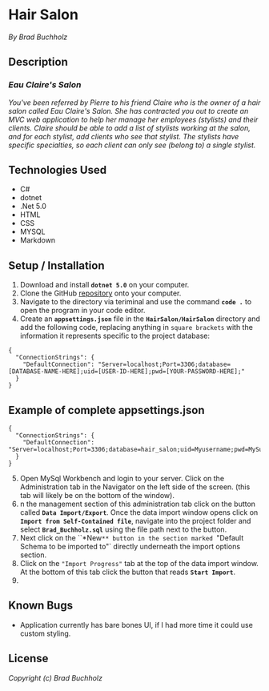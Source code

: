 # Hair Salon
_By Brad Buchholz_
## Description

### _Eau Claire's Salon_
_You've been referred by Pierre to his friend Claire who is the owner of a hair salon called Eau Claire's Salon. She has contracted you out to create an MVC web application to help her manage her employees (stylists) and their clients. Claire should be able to add a list of stylists working at the salon, and for each stylist, add clients who see that stylist. The stylists have specific specialties, so each client can only see (belong to) a single stylist._

## Technologies Used 
* C#
* dotnet
* .Net 5.0
* HTML
* CSS
* MYSQL
* Markdown   

## Setup / Installation 

1. Download and install **`dotnet 5.0`** on your computer. 
2. Clone the GitHub [repository](https://github.com/Bradbuchholz/HairSalon.git) onto your computer.
3. Navigate to the directory via teriminal and use the command **`code .`** to open the program in your code editor.
4. Create an **`appsettings.json`** file in the **`HairSalon/HairSalon`** directory and add the following code, replacing anything in `square brackets` with the information it represents specific to the project database: 
```
{
  "ConnectionStrings": {
    "DefaultConnection": "Server=localhost;Port=3306;database=[DATABASE-NAME-HERE];uid=[USER-ID-HERE];pwd=[YOUR-PASSWORD-HERE];"
  }
}

```
## Example of complete appsettings.json
```
{
  "ConnectionStrings": {
    "DefaultConnection": "Server=localhost;Port=3306;database=hair_salon;uid=Myusername;pwd=MySuperStrongPassword;"
  }
}
```
5. Open MySql Workbench and login to your server. Click on the Administration tab in the Navigator on the left side of the screen. (this tab will likely be on the bottom of the window).
6. n the management section of this administration tab click on the button called **`Data Import/Export`**. Once the data import window opens click on **`Import from Self-Contained file`**, navigate into the project folder and select **`Brad_Buchholz.sql`** using the file path next to the button.
7. Next click on the ``*New`** button in the section marked `"Default Schema to be imported to"` directly underneath the import options section.
8. Click on the `"Import Progress"` tab at the top of the data import window. At the bottom of this tab click the button that reads **`Start Import`**.
9.  

## Known Bugs 
* Application currently has bare bones UI, if I had more time it could use custom styling. 
## License
_Copyright (c) Brad Buchholz_